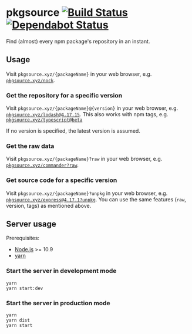 # pkgsource [![Build Status](https://action-badges.now.sh/ffflorian/pkgsource)](https://github.com/ffflorian/pkgsource/actions/) [![Dependabot Status](https://api.dependabot.com/badges/status?host=github&repo=ffflorian/pkgsource)](https://dependabot.com)

Find (almost) every npm package's repository in an instant.

## Usage

Visit `pkgsource.xyz/{packageName}` in your web browser, e.g. [`pkgsource.xyz/nock`](https://pkgsource.xyz/nock).

### Get the repository for a specific version

Visit `pkgsource.xyz/{packageName}@{version}` in your web browser, e.g. [`pkgsource.xyz/lodash@4.17.15`](https://pkgsource.xyz/lodash@4.17.15). This also works with npm tags, e.g. [`pkgsource.xyz/typescript@beta`](https://pkgsource.xyz/typescript@beta)

If no version is specified, the latest version is assumed.

### Get the raw data

Visit `pkgsource.xyz/{packageName}?raw` in your web browser, e.g. [`pkgsource.xyz/commander?raw`](https://pkgsource.xyz/commander?raw).

### Get source code for a specific version

Visit `pkgsource.xyz/{packageName}?unpkg` in your web browser, e.g. [`pkgsource.xyz/express@4.17.1?unpkg`](https://pkgsource.xyz/express@4.17.1?unpkg). You can use the same features (`raw`, version, tags) as mentioned above.

## Server usage

Prerequisites:

- [Node.js](https://nodejs.org) >= 10.9
- [yarn](https://yarnpkg.com)

### Start the server in development mode

```
yarn
yarn start:dev
```

### Start the server in production mode

```
yarn
yarn dist
yarn start
```
